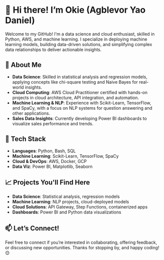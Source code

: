 # 👋 Hi there! I’m Okie (Agblevor Yao Daniel)

Welcome to my GitHub! I'm a data science and cloud enthusiast, skilled in Python, AWS, and machine learning. I specialize in deploying machine learning models, building data-driven solutions, and simplifying complex data relationships to deliver actionable insights.

## 🚀 About Me

- **Data Science**: Skilled in statistical analysis and regression models, applying concepts like chi-square testing and Naive Bayes for real-world insights.
- **Cloud Computing**: AWS Cloud Practitioner certified with hands-on projects in cloud architecture, API integration, and automation.
- **Machine Learning & NLP**: Experience with Scikit-Learn, TensorFlow, and SpaCy, with a focus on NLP systems for question answering and other applications.
- **Sales Data Insights**: Currently developing Power BI dashboards to visualize sales performance and trends.

## 🔧 Tech Stack

- **Languages**: Python, Bash, SQL
- **Machine Learning**: Scikit-Learn, TensorFlow, SpaCy
- **Cloud & DevOps**: AWS, Docker, GCP
- **Data Viz**: Power BI, Matplotlib, Seaborn

## 📈 Projects You'll Find Here

- **Data Science**: Statistical analysis, regression models
- **Machine Learning**: NLP projects, cloud-deployed models
- **Cloud Solutions**: API Gateway, Step Functions, containerized apps
- **Dashboards**: Power BI and Python data visualizations

## 📫 Let’s Connect!

Feel free to connect if you’re interested in collaborating, offering feedback, or discussing new opportunities. Thanks for stopping by, and happy coding! 😊
